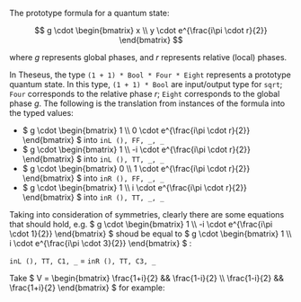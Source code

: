 The prototype formula for a quantum state:

$$ g \cdot \begin{bmatrix} x \\ 
                           y \cdot e^{\frac{i\pi \cdot r}{2}} 
           \end{bmatrix} $$

where $` g `$ represents global phases, and $` r `$ represents relative (local) phases.

In Theseus, the type `(1 + 1) * Bool * Four * Eight` represents a prototype quantum state. In this type, `(1 + 1) * Bool` are input/output type for `sqrt`; `Four` corresponds to the relative phase $` r `$; `Eight` corresponds to the global phase $` g `$. The following is the translation from instances of the formula into the typed values:

- $` g \cdot \begin{bmatrix} 1 \\ 
                             0 \cdot e^{\frac{i\pi \cdot r}{2}} 
             \end{bmatrix} `$ into `inL (), FF, _, _`
- $` g \cdot \begin{bmatrix} 1 \\ 
                             -i \cdot e^{\frac{i\pi \cdot r}{2}} 
             \end{bmatrix} `$ into `inL (), TT, _, _`
- $` g \cdot \begin{bmatrix} 0 \\ 
                             1 \cdot e^{\frac{i\pi \cdot r}{2}} 
             \end{bmatrix} `$ into `inR (), FF, _, _`
- $` g \cdot \begin{bmatrix} 1 \\ 
                             i \cdot e^{\frac{i\pi \cdot r}{2}} 
             \end{bmatrix} `$ into `inR (), TT, _, _`


Taking into consideration of symmetries, clearly there are some equations that should hold, e.g.
$` g \cdot \begin{bmatrix} 1 \\ 
                           -i \cdot e^{\frac{i\pi \cdot 1}{2}} 
           \end{bmatrix} `$
shoud be equal to
$` g \cdot \begin{bmatrix} 1 \\ 
                           i \cdot e^{\frac{i\pi \cdot 3}{2}} 
           \end{bmatrix} `$ :

`inL (), TT, C1, _` = `inR (), TT, C3, _`




Take $` V = \begin{bmatrix} \frac{1+i}{2} && \frac{1-i}{2} \\ \frac{1-i}{2} && \frac{1+i}{2} \end{bmatrix} `$ for example:


